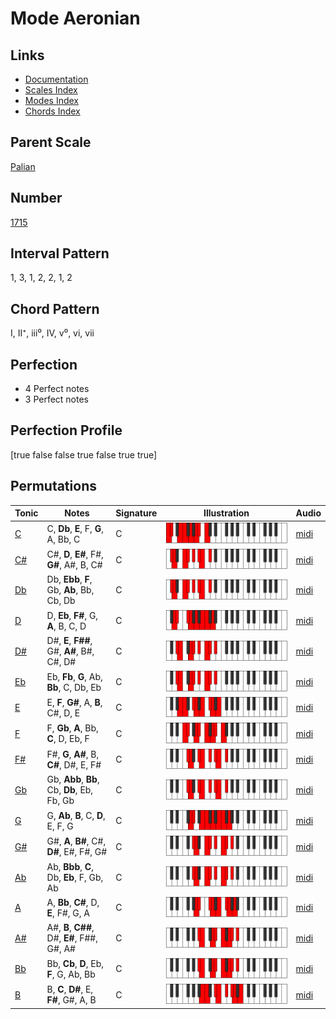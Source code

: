 # Mode Aeronian

## Links

- [Documentation](index.md)
- [Scales Index](Scales.md)
- [Modes Index](Modes.md)
- [Chords Index](Chords.md)

## Parent Scale

[Palian](ScalePalian.md)

## Number

[1715](https://ianring.com/musictheory/scales/1715)

## Interval Pattern

1, 3, 1, 2, 2, 1, 2

## Chord Pattern

I, II⁺, iii⁰, IV, v⁰, vi, vii

## Perfection

- 4 Perfect notes
- 3 Perfect notes

## Perfection Profile

[true false false true false true true]

## Permutations

| Tonic | Notes | Signature | Illustration | Audio |
|-------|-------|-----------|--------------|-------|
| [C](ModeCNaturalAeronian.md) | C, **Db**, **E**, F, **G**, A, Bb, C | C | ![CNaturalAeronian](ModeCNaturalAeronian.png) | [midi](https://github.com/edipermadi/music/blob/main/docs/ModeCNaturalAeronian.mid?raw=true) |
| [C#](ModeCSharpAeronian.md) | C#, **D**, **E#**, F#, **G#**, A#, B, C# | C | ![CSharpAeronian](ModeCSharpAeronian.png) | [midi](https://github.com/edipermadi/music/blob/main/docs/ModeCSharpAeronian.mid?raw=true) |
| [Db](ModeDFlatAeronian.md) | Db, **Ebb**, **F**, Gb, **Ab**, Bb, Cb, Db | C | ![DFlatAeronian](ModeDFlatAeronian.png) | [midi](https://github.com/edipermadi/music/blob/main/docs/ModeDFlatAeronian.mid?raw=true) |
| [D](ModeDNaturalAeronian.md) | D, **Eb**, **F#**, G, **A**, B, C, D | C | ![DNaturalAeronian](ModeDNaturalAeronian.png) | [midi](https://github.com/edipermadi/music/blob/main/docs/ModeDNaturalAeronian.mid?raw=true) |
| [D#](ModeDSharpAeronian.md) | D#, **E**, **F##**, G#, **A#**, B#, C#, D# | C | ![DSharpAeronian](ModeDSharpAeronian.png) | [midi](https://github.com/edipermadi/music/blob/main/docs/ModeDSharpAeronian.mid?raw=true) |
| [Eb](ModeEFlatAeronian.md) | Eb, **Fb**, **G**, Ab, **Bb**, C, Db, Eb | C | ![EFlatAeronian](ModeEFlatAeronian.png) | [midi](https://github.com/edipermadi/music/blob/main/docs/ModeEFlatAeronian.mid?raw=true) |
| [E](ModeENaturalAeronian.md) | E, **F**, **G#**, A, **B**, C#, D, E | C | ![ENaturalAeronian](ModeENaturalAeronian.png) | [midi](https://github.com/edipermadi/music/blob/main/docs/ModeENaturalAeronian.mid?raw=true) |
| [F](ModeFNaturalAeronian.md) | F, **Gb**, **A**, Bb, **C**, D, Eb, F | C | ![FNaturalAeronian](ModeFNaturalAeronian.png) | [midi](https://github.com/edipermadi/music/blob/main/docs/ModeFNaturalAeronian.mid?raw=true) |
| [F#](ModeFSharpAeronian.md) | F#, **G**, **A#**, B, **C#**, D#, E, F# | C | ![FSharpAeronian](ModeFSharpAeronian.png) | [midi](https://github.com/edipermadi/music/blob/main/docs/ModeFSharpAeronian.mid?raw=true) |
| [Gb](ModeGFlatAeronian.md) | Gb, **Abb**, **Bb**, Cb, **Db**, Eb, Fb, Gb | C | ![GFlatAeronian](ModeGFlatAeronian.png) | [midi](https://github.com/edipermadi/music/blob/main/docs/ModeGFlatAeronian.mid?raw=true) |
| [G](ModeGNaturalAeronian.md) | G, **Ab**, **B**, C, **D**, E, F, G | C | ![GNaturalAeronian](ModeGNaturalAeronian.png) | [midi](https://github.com/edipermadi/music/blob/main/docs/ModeGNaturalAeronian.mid?raw=true) |
| [G#](ModeGSharpAeronian.md) | G#, **A**, **B#**, C#, **D#**, E#, F#, G# | C | ![GSharpAeronian](ModeGSharpAeronian.png) | [midi](https://github.com/edipermadi/music/blob/main/docs/ModeGSharpAeronian.mid?raw=true) |
| [Ab](ModeAFlatAeronian.md) | Ab, **Bbb**, **C**, Db, **Eb**, F, Gb, Ab | C | ![AFlatAeronian](ModeAFlatAeronian.png) | [midi](https://github.com/edipermadi/music/blob/main/docs/ModeAFlatAeronian.mid?raw=true) |
| [A](ModeANaturalAeronian.md) | A, **Bb**, **C#**, D, **E**, F#, G, A | C | ![ANaturalAeronian](ModeANaturalAeronian.png) | [midi](https://github.com/edipermadi/music/blob/main/docs/ModeANaturalAeronian.mid?raw=true) |
| [A#](ModeASharpAeronian.md) | A#, **B**, **C##**, D#, **E#**, F##, G#, A# | C | ![ASharpAeronian](ModeASharpAeronian.png) | [midi](https://github.com/edipermadi/music/blob/main/docs/ModeASharpAeronian.mid?raw=true) |
| [Bb](ModeBFlatAeronian.md) | Bb, **Cb**, **D**, Eb, **F**, G, Ab, Bb | C | ![BFlatAeronian](ModeBFlatAeronian.png) | [midi](https://github.com/edipermadi/music/blob/main/docs/ModeBFlatAeronian.mid?raw=true) |
| [B](ModeBNaturalAeronian.md) | B, **C**, **D#**, E, **F#**, G#, A, B | C | ![BNaturalAeronian](ModeBNaturalAeronian.png) | [midi](https://github.com/edipermadi/music/blob/main/docs/ModeBNaturalAeronian.mid?raw=true) |
